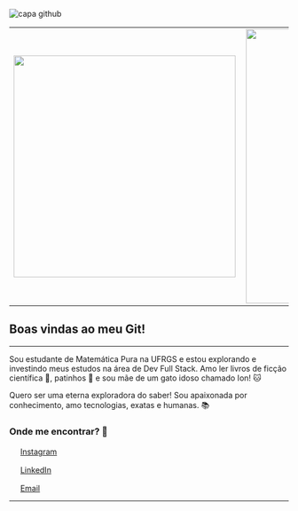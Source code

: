 ![capa github](https://uploaddeimagens.com.br/images/003/315/931/original/capa_github.png?1625156314)
<center>
<table>
    <tr>
        <td><img width="400px" align="left" src="https://github-readme-stats.vercel.app/api/top-langs/?username=hana-bananaa&hide=html&layout=compact&theme=buefy" /></td>
        <td><img width="495px" align="left" src="https://github-readme-stats.vercel.app/api?username=hana-bananaa&theme=buefy"/></td>
    </tr>   
</table>
</center>  

## Boas vindas ao meu Git!

---

Sou estudante de Matemática Pura na UFRGS e estou explorando e investindo meus estudos na área de Dev Full Stack.
Amo ler livros de ficção científica :robot:, patinhos :duck: e sou mãe de um gato idoso chamado Ion! :cat: 

Quero ser uma eterna exploradora do saber! Sou apaixonada por conhecimento, amo tecnologias, exatas e humanas. :books:


### Onde me encontrar? :love_letter:

<a href="https://www.instagram.com/dii_lua/"><img src="https://github.com/leticiadasilva/leticiadasilva/blob/main/images/instagram.png" width="16"></img></a> [Instagram](https://www.instagram.com/debra_barto/)  

<a href="https://www.linkedin.com/in/leticiasilvar"><img src="https://www.geekmeta.com/upload/2019/1213/cf3d2919ff147def7f5cb9b943b3d628.jpg" width="16"></img></a> [LinkedIn](https://www.linkedin.com/in/debora-barto/)  

<a href="mailto:leticiadasilva.contato@gmail.com"><img src="https://github.com/leticiadasilva/leticiadasilva/blob/main/images/email.png" width="16"></img></a> [Email](mailto:debartosiaki@gmail.com)  

---
